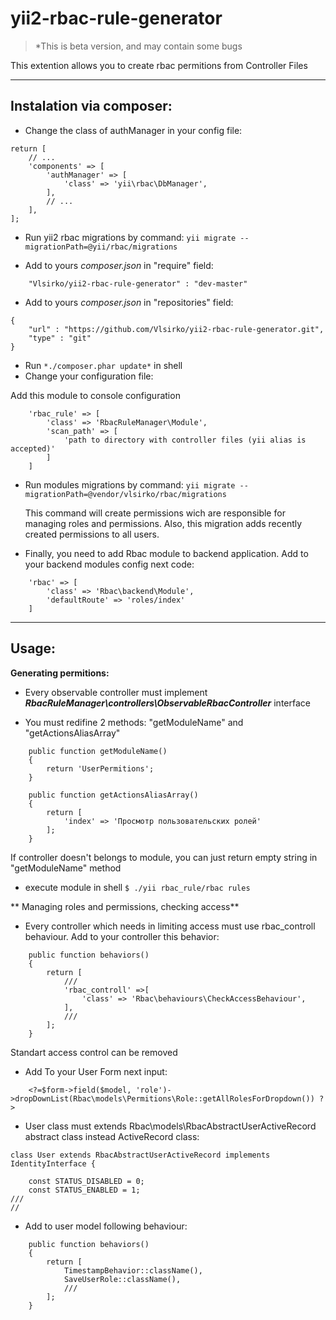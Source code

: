 
**yii2-rbac-rule-generator**
=======

> *This is beta version, and may contain some bugs

This extention allows you to create rbac permitions from Controller Files

----------

**Instalation via composer:**
-----------------------------
 * Change the class of authManager in your config file:
```
return [
    // ...
    'components' => [
        'authManager' => [
            'class' => 'yii\rbac\DbManager',
        ],
        // ...
    ],
];
```

* Run yii2 rbac migrations by command: `yii migrate --migrationPath=@yii/rbac/migrations`

 * Add to yours *composer.json* in "require" field:
```
	"Vlsirko/yii2-rbac-rule-generator" : "dev-master"
```
 * Add to yours *composer.json* in "repositories" field:
```
{
	"url" : "https://github.com/Vlsirko/yii2-rbac-rule-generator.git",
	"type" : "git"
}
```
 * Run `*./composer.phar update*` in shell
 * Change your configuration file:


Add this module to console configuration

```  
    'rbac_rule' => [
		'class' => 'RbacRuleManager\Module',
		'scan_path' => [
			'path to directory with controller files (yii alias is accepted)'
		]
	]
```	

* Run modules migrations by command: `yii migrate --migrationPath=@vendor/vlsirko/rbac/migrations`
	
	This command will create permissions wich are responsible for managing roles and permissions. 
	Also, this migration adds recently created permissions to all users.


* Finally, you need to add Rbac module to backend application. Add to your backend modules config next code:
```
	'rbac' => [
		'class' => 'Rbac\backend\Module',
		'defaultRoute' => 'roles/index'
	]
```



----------

**Usage:**
----------

**Generating permitions:**
* Every observable controller must implement **_RbacRuleManager\controllers\ObservableRbacController_** interface

* You must redifine 2 methods: "getModuleName" and "getActionsAliasArray" 
```
	public function getModuleName()
	{
		return 'UserPermitions';
	}
	
	public function getActionsAliasArray()
	{
		return [
			'index' => 'Просмотр пользовательских ролей'
		];
	}
```
If controller doesn't belongs to module, you can just return empty string in "getModuleName" method

* execute module in shell `$ ./yii rbac_rule/rbac rules`
 

** Managing roles and permissions, checking access**

* Every controller which needs in limiting access must use rbac_controll behaviour. Add to your controller this behavior: 
```
	public function behaviors()
    {
        return [
            ///
			'rbac_controll' =>[
				'class' => 'Rbac\behaviours\CheckAccessBehaviour',
			],
			///
        ];
    }
```
Standart access control can be removed

* Add To your User Form next input:

```
	<?=$form->field($model, 'role')->dropDownList(Rbac\models\Permitions\Role::getAllRolesForDropdown()) ?>
```
* User class must extends Rbac\models\RbacAbstractUserActiveRecord abstract class instead ActiveRecord class:
```
class User extends RbacAbstractUserActiveRecord implements IdentityInterface {

	const STATUS_DISABLED = 0;
	const STATUS_ENABLED = 1;
///
//
```
* Add to user model following behaviour:

```
	public function behaviors()
	{
		return [
			TimestampBehavior::className(),
			SaveUserRole::className(),
			///
		];
	}
```
